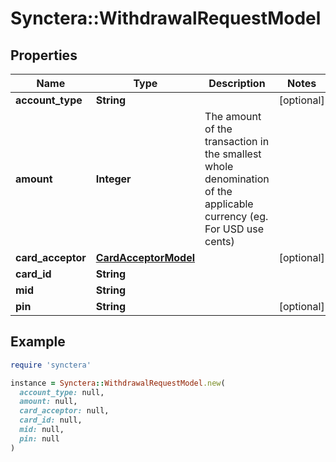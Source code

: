 # Synctera::WithdrawalRequestModel

## Properties

| Name | Type | Description | Notes |
| ---- | ---- | ----------- | ----- |
| **account_type** | **String** |  | [optional] |
| **amount** | **Integer** | The amount of the transaction in the smallest whole denomination of the applicable currency (eg. For USD use cents) |  |
| **card_acceptor** | [**CardAcceptorModel**](CardAcceptorModel.md) |  | [optional] |
| **card_id** | **String** |  |  |
| **mid** | **String** |  |  |
| **pin** | **String** |  | [optional] |

## Example

```ruby
require 'synctera'

instance = Synctera::WithdrawalRequestModel.new(
  account_type: null,
  amount: null,
  card_acceptor: null,
  card_id: null,
  mid: null,
  pin: null
)
```


